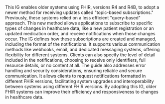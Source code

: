This IG enables older systems using FHIR, versions R4 and R4B, to adopt a newer method for receiving updates called "topic-based subscriptions." Previously, these systems relied on a less efficient "query-based" approach. This new method allows applications to subscribe to specific types of changes in healthcare data, like a new patient registration or an updated medication order, and receive notifications when those changes occur. The IG defines how these subscriptions are created and managed, including the format of the notifications. It supports various communication methods like webhooks, email, and dedicated messaging systems, offering flexibility for different systems. Clients can also specify the level of detail included in the notifications, choosing to receive only identifiers, full resource details, or no content at all. The guide also addresses error handling and security considerations, ensuring reliable and secure communication. It allows clients to request notifications formatted in different FHIR versions, facilitating system upgrades and interoperability between systems using different FHIR versions. By adopting this IG, older FHIR systems can improve their efficiency and responsiveness to changes in healthcare data.
